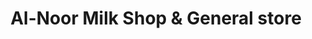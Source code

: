 ---
title: "Al-Noor Milk Shop & General store"
url: /karachi/al-noor-milk-shop-and-general-store/
shop: general
---